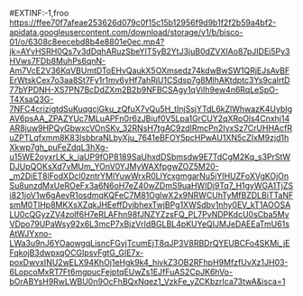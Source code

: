 #EXTINF:-1,froo
https://ffee70f7afeae253626d079c0f15c15b12956f9d9b1f2f2b59a4bf2-apidata.googleusercontent.com/download/storage/v1/b/bisco-01/o/6308c8eecebd8b4e8801e0ec.mp4?jk=AYvHSRH0Qs7v3dDqhARuzSbeYIT5yB2YtJ3juB0dZVXIAo87pJIDEi5Py3HVws7FDb8MuhPs6qnN-Am7VcE2V36KqVBUmtDToEHvQaukX5OXmsedz74kdwBwSW1QRjEJsAvBFErWtskCex7o3aa8St7Fy1r1mv6yHf7ahRjU1CSdsp7g8MlhAKtdptc3Ys9calrtD77bYPDNH-XS7PN7BcDdZXm2B2b9NFBCSAgy1qViIh9ew4n6RqLeSpO-T4XsaQ3G-7NFC4crizigtdSuKuqgcjGku_zQfuX7vQu5H_tInjSsjYTdL6kZlWhwazK4UybIgAV6psAA_ZPAZYUc7MLuAPFn0r6zJBiuf0V5Lpa1GrCUY2qXRoOls4Cnxhj14AR8juw9HPQyGbwxcVOnSKv_32RNsH7tgAC9zdIRmcPn2IyxSz7CrUHHAcfRuZPTLqfxmm8K83IsbbraNLbyXju_7641eBFOY5pcHPwAU1XN5cZIxM9zjd1hXkwp7gh_puFeZdqL3hXg-u15WE2oyxrLK_k_iaUP9fOP8189SaUhxdDSbmsdw9E7TdCgM2Kq_s3PrStWDJUpQOKsXd7vMUm_YOnV0YJMyWAXfpgwZOZ5M20-_m2DiET8lFodXDcl0zntrYMlYuwWrxR0LlYcxgmgarNu5jYIHUZFoXVgKOjOnSu8unzdMxUeROeFx3a6N6oH7eZ40wZDmS9uaHWIDj9Tq7_H1gyWGA1TjZSi821joV1w6gAevR1osdmqKQFeC7M81OglwX2x9NRWCUhTyMfBZDLBiTTaNFsmM0TIHp8MKXsXZqkJHEeffDvibhexTwjBPg1XWSdbv1nhy0EV_kT1AOOSALU0cQGyzZV4zolf6H7eRLAFhn98fJNZYZzsFQ_PL7PvNDPKdcU0sCba5MvVDpo79UPaWsy92x6L3mcP7xBjzVrIdBGLBL4pKUYeQIJMJeDAEEaTmU61sAtWJYxno-LWa3u9nJ6YOaowgqLisncFGvjTcumEjT8qJP3V8RBDrQYEUBCFo4SKMi_jEFqkojB3dwpxqOCGIpsvFgtG_GlE7x-poxDwvxINU2wELX94KhOj1eHgk9k4_hivkZ3OB2RFhpH9MfzfUvXz1JH03-6LopcoMxRT7Ft6mgpucFejptqEUwZs1EJfFuAS2CpJK6hVo-bOrABYsH9RwLWBU0n9OcFhBQxNqez1_VzkFe_yZCKbzrIca73twA&isca=1
